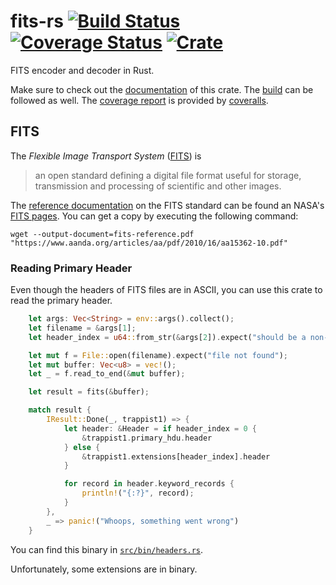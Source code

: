 # fits-rs [![Build Status](https://travis-ci.org/fifth-postulate/fits-rs.svg?branch=master)](https://travis-ci.org/fifth-postulate/fits-rs) [![Coverage Status](https://coveralls.io/repos/github/fifth-postulate/fits-rs/badge.svg?branch=master)](https://coveralls.io/github/fifth-postulate/fits-rs?branch=master) [![Crate](https://img.shields.io/crates/v/fits-rs.svg)](https://crates.io/crates/fits-rs)
FITS encoder and decoder in Rust.

Make sure to check out the [documentation][] of this crate. The [build][] can be
followed as well. The [coverage report][coverage] is provided by [coveralls][coveralls].

## FITS
The *Flexible Image Transport System* ([FITS][fits]) is 

> an open standard defining a digital file format useful for storage,
> transmission and processing of scientific and other images. 

The [reference documentation][reference] on the FITS standard can be found an
NASA's [FITS pages][fits-homepage]. You can get a copy by executing the
following command:

```plain
wget --output-document=fits-reference.pdf "https://www.aanda.org/articles/aa/pdf/2010/16/aa15362-10.pdf"
```

### Reading Primary Header
Even though the headers of FITS files are in ASCII, you can use this crate to
read the primary header.

```rust
    let args: Vec<String> = env::args().collect();
    let filename = &args[1];
    let header_index = u64::from_str(&args[2]).expect("should be a non-negative number");

    let mut f = File::open(filename).expect("file not found");
    let mut buffer: Vec<u8> = vec!();
    let _ = f.read_to_end(&mut buffer);

    let result = fits(&buffer);

    match result {
        IResult::Done(_, trappist1) => {
            let header: &Header = if header_index = 0 {
                &trappist1.primary_hdu.header
            } else {
                &trappist1.extensions[header_index].header
            }

            for record in header.keyword_records {
                println!("{:?}", record);
            }
        },
        _ => panic!("Whoops, something went wrong")
    }
```

You can find this binary in [`src/bin/headers.rs`](https://github.com/fifth-postulate/fits-rs/blob/master/src/bin/headers.rs).

Unfortunately, some extensions are in binary.

[fits]: https://en.wikipedia.org/wiki/FITS
[reference]: https://fits.gsfc.nasa.gov/fits_standard.html
[fits-homepage]: https://fits.gsfc.nasa.gov/fits_standard.html
[documentation]: https://docs.rs/fits-rs/
[build]: https://travis-ci.org/fifth-postulate/fits-rs
[coverage]: https://coveralls.io/github/fifth-postulate/fits-rs?branch=master
[coveralls]: https://coveralls.io/
